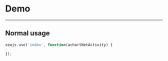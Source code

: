 # Demo

---

## Normal usage

````javascript
seajs.use('index', function(achartNetActivity) {

});
````
